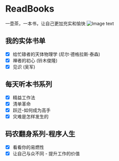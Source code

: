 # ReadBooks
一壶茶，一本书，让自己更加充实和愉快
![Image text](http://img.mp.sohu.com/upload/20170719/c80131befb38468db156e6f1cf87b6ca_th.png)

## 我的实体书单
- [x] 给忙碌者的天体物理学 (尼尔·德格拉斯·泰森)
- [x] 禅者的初心 (铃木俊隆)
- [x] 见识 (吴军)

## 每天听本书系列
- [x] 精益工作法
- [x] 清单革命
- [x] 跃迁-如何成为高手
- [x] 灾难是怎样发生的

## 码农翻身系列-程序人生
- [x] 看看你的易燃性
- [x] 让自己与众不同 - 提升工作的价值
